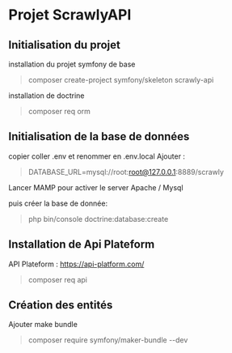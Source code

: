 # Projet ScrawlyAPI

## Initialisation du projet
installation du projet symfony de base
> composer create-project symfony/skeleton scrawly-api

installation de doctrine
> composer req orm

## Initialisation de la base de données
copier coller .env et renommer en .env.local
Ajouter :
>DATABASE_URL=mysql://root:root@127.0.0.1:8889/scrawly

Lancer MAMP pour activer le server Apache / Mysql

puis créer la base de donnée:
> php bin/console doctrine:database:create

## Installation de Api Plateform
API Plateform : https://api-platform.com/ 
> composer req api

## Création des entités
Ajouter make bundle
> composer require symfony/maker-bundle --dev